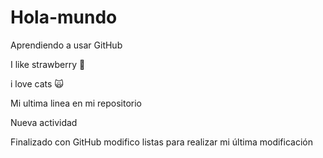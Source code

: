 # Hola-mundo

Aprendiendo a usar GitHub

I like strawberry 🍓

i love cats 🙀 

Mi ultima linea en mi repositorio

Nueva actividad

Finalizado con GitHub 
modifico listas
para realizar mi última modificación 
